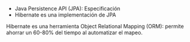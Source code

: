 

* Java Persistence API (JPA): Especificación
* Hibernate es una implementación de JPA

Hibernate es una herramienta Object Relational Mapping (ORM): permite ahorrar 
un 60-80% del tiempo al automatizar el mapeo.